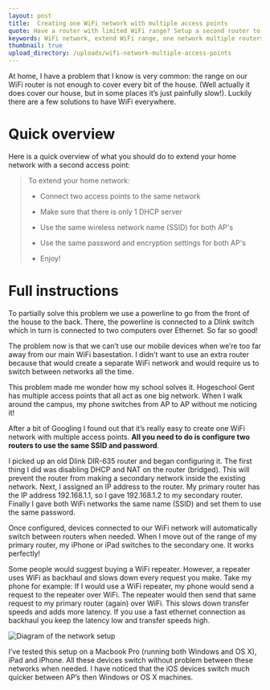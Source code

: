 ```yaml
---
layout: post
title:  Creating one WiFi network with multiple access points
quote: Have a router with limited WiFi range? Setup a second router to extend your network and great WiFi coverage.
keywords: WiFi network, extend WiFi range, one network multiple routers, access points
thumbnail: true
upload_directory: /uploads/wifi-network-multiple-access-points
---
```


At home, I have a problem that I know is very common: the range on our WiFi router is not enough to cover every bit of the house. (Well actually it does cover our house, but in some places it’s just painfully slow!). Luckily there are a few solutions to have WiFi everywhere.

<!--more-->

# Quick overview
Here is a quick overview of what you should do to extend your home network with a second access point:

> To extend your home network:
>
> - Connect two access points to the same network
>
> - Make sure that there is only 1 DHCP server
>
> - Use the same wireless network name (SSID) for both AP's
>
> - Use the same password and encryption settings for both AP's
>
> - Enjoy!

# Full instructions
To partially solve this problem we use a powerline to go from the front of the house to the back. There, the powerline is connected to a Dlink switch which in turn is connected to two computers over Ethernet. So far so good!

The problem now is that we can’t use our mobile devices when we’re too far away from our main WiFi basestation. I didn’t want to use an extra router because that would create a separate WiFi network and would require us to switch between networks all the time.

This problem made me wonder how my school solves it. Hogeschool Gent has multiple access points that all act as one big network. When I walk around the campus, my phone switches from AP to AP without me noticing it!

After a bit of Googling I found out that it’s really easy to create one WiFi network with multiple access points. **All you need to do is configure two routers to use the same SSID and password**.

I picked up an old Dlink DIR-635 router and began configuring it. The first thing I did was disabling DHCP and NAT on the router (bridged). This will prevent the router from making a secondary network inside the existing network. Next, I assigned an IP address to the router. My primary router has the IP address 192.168.1.1, so I gave 192.168.1.2 to my secondary router. Finally I gave both WiFi networks the same name (SSID) and set them to use the same password.

Once configured, devices connected to our WiFi network will automatically switch between routers when needed. When I move out of the range of my primary router, my iPhone or iPad switches to the secondary one. It works perfectly!

Some people would suggest buying a WiFi repeater. However, a repeater uses WiFi as backhaul and slows down every request you make. Take my phone for example: If I would use a WiFi repeater, my phone would send a request to the repeater over WiFi. The repeater would then send that same request to my primary router (again) over WiFi. This slows down transfer speeds and adds more latency. If you use a fast ethernet connection as backhaul you keep the latency low and transfer speeds high.

![Diagram of the network setup](/uploads/wifi-network-multiple-access-points/network-diagram-wifi.png)

I’ve tested this setup on a Macbook Pro (running both Windows and OS X), iPad and iPhone. All these devices switch without problem between these networks when needed. I have noticed that the iOS devices switch much quicker between AP’s then Windows or OS X machines.
